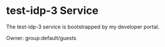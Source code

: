 # test-idp-3 Service

The test-idp-3 service is bootstrapped by my developer portal.

Owner: group:default/guests
